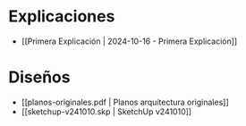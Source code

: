 # Explicaciones

- [[Primera Explicación | 2024-10-16 - Primera Explicación]]


# Diseños

- [[planos-originales.pdf | Planos arquitectura originales]]
- [[sketchup-v241010.skp | SketchUp v241010]]